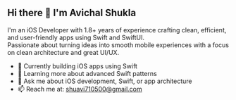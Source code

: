 ## Hi there 👋 I'm Avichal Shukla

I'm an iOS Developer with 1.8+ years of experience crafting clean, efficient, and user-friendly apps using Swift and SwiftUI.  
Passionate about turning ideas into smooth mobile experiences with a focus on clean architecture and great UI/UX.

- 🔨 Currently building iOS apps using Swift
- 🌱 Learning more about advanced Swift patterns
- 💬 Ask me about iOS development, Swift, or app architecture
- 📫 Reach me at: shuavi710500@gmail.com

<!--
**Avichal-Shukla/Avichal-Shukla** is a ✨ _special_ ✨ repository because its `README.md` (this file) appears on your GitHub profile.
-->
